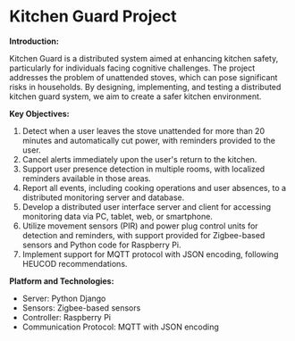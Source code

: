 # Kitchen Guard Project

**Introduction:**

Kitchen Guard is a distributed system aimed at enhancing kitchen safety, particularly for individuals facing cognitive challenges. The project addresses the problem of unattended stoves, which can pose significant risks in households. By designing, implementing, and testing a distributed kitchen guard system, we aim to create a safer kitchen environment.

**Key Objectives:**

1. Detect when a user leaves the stove unattended for more than 20 minutes and automatically cut power, with reminders provided to the user.
2. Cancel alerts immediately upon the user's return to the kitchen.
3. Support user presence detection in multiple rooms, with localized reminders available in those areas.
4. Report all events, including cooking operations and user absences, to a distributed monitoring server and database.
5. Develop a distributed user interface server and client for accessing monitoring data via PC, tablet, web, or smartphone.
6. Utilize movement sensors (PIR) and power plug control units for detection and reminders, with support provided for Zigbee-based sensors and Python code for Raspberry Pi.
7. Implement support for MQTT protocol with JSON encoding, following HEUCOD recommendations.

**Platform and Technologies:**

- Server: Python Django
- Sensors: Zigbee-based sensors
- Controller: Raspberry Pi
- Communication Protocol: MQTT with JSON encoding
